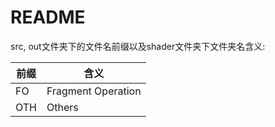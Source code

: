 # README

src, out文件夹下的文件名前缀以及shader文件夹下文件夹名含义:

| 前缀 | 含义               |
| ---- | ------------------ |
| FO   | Fragment Operation |
| OTH  | Others             |


